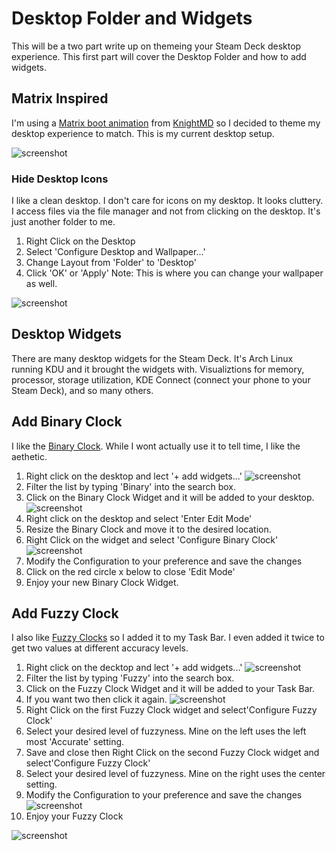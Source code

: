 # Desktop Folder and Widgets

This will be a two part write up on themeing your Steam Deck desktop experience.  This first part will cover the Desktop Folder and how to add widgets.

## Matrix Inspired 

I'm using a [Matrix boot animation](https://steamdeckrepo.com/post/PBVwP/the_matrix_intro_by_knightmd) from [KnightMD](https://steamdeckrepo.com/user/71) so I decided to theme my desktop experience to match.  This is my current desktop setup.   

![screenshot](media/desktop_matrix.png)  

### Hide Desktop Icons

I like a clean desktop.  I don't care for icons on my desktop.  It looks cluttery.   I access files via the file manager and not from clicking on the desktop.  It's just another folder to me.

1. Right Click on the Desktop 
2. Select 'Configure Desktop and Wallpaper...'
3. Change Layout from 'Folder' to 'Desktop'
4. Click 'OK' or 'Apply'
Note: This is where you can change your wallpaper as well. 

![screenshot](media/desktop_folder.png)  

## Desktop Widgets

There are many desktop widgets for the Steam Deck.  It's Arch Linux running KDU and it brought the widgets with.  Visualiztions for memory, processor, storage utilization, KDE Connect (connect your phone to your Steam Deck), and so many others.

## Add Binary Clock

I like the [Binary Clock](https://en.wikipedia.org/wiki/Binary_clock).  While I wont actually use it to tell time, I like the aethetic.

1. Right click on the desktop and lect '+ add widgets...'
![screenshot](media/add_widget_desktop.png)
3. Filter the list by typing 'Binary' into the search box.
4. Click on the Binary Clock Widget and it will be added to your desktop.
![screenshot](media/widget_binary_clock.png)  
5. Right click on the desktop and select 'Enter Edit Mode'
7. Resize the Binary Clock and move it to the desired location.
8. Right Click on the widget and select 'Configure Binary Clock'
![screenshot](media/widget_binary_clock_resize.png)
9. Modify the Configuration to your preference and save the changes
10. Click on the red circle x below to close 'Edit Mode'
11. Enjoy your new Binary Clock Widget.

## Add Fuzzy Clock

I also like [Fuzzy Clocks](https://en.wikipedia.org/wiki/Fuzzy_logic) so I added it to my Task Bar.  I even added it twice to get two values at different accuracy levels.

1. Right click on the decktop and lect '+ add widgets...'
![screenshot](media/add_widget_taskbar.png)
2. Filter the list by typing 'Fuzzy' into the search box.
4. Click on the Fuzzy Clock Widget and it will be added to your Task Bar.
5. If you want two then click it again.
![screenshot](media/widget_fuzzy_clock.png)  
6. Right Click on the first Fuzzy Clock widget and select'Configure Fuzzy Clock'
7. Select your desired level of fuzzyness.  Mine on the left uses the left most 'Accurate' setting.
8. Save and close then Right Click on the second Fuzzy Clock widget and select'Configure Fuzzy Clock'
9. Select your desired level of fuzzyness.  Mine on the right uses the center setting.
10. Modify the Configuration to your preference and save the changes
![screenshot](media/widget_fuzzy_clock_config.png) 
11. Enjoy your Fuzzy Clock

![screenshot](media/desktop_matrix.png)  

